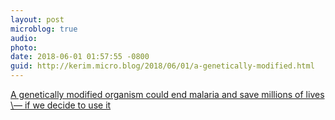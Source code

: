 ```yaml
---
layout: post
microblog: true
audio: 
photo: 
date: 2018-06-01 01:57:55 -0800
guid: http://kerim.micro.blog/2018/06/01/a-genetically-modified.html
---
```

[A genetically modified organism could end malaria and save millions of lives \— if we decide to use it](http://www.vox.com/science-and-health/2018/5/31/17344406/crispr-mosquito-malaria-gene-drive-editing-target-africa-regulation-gmo)
